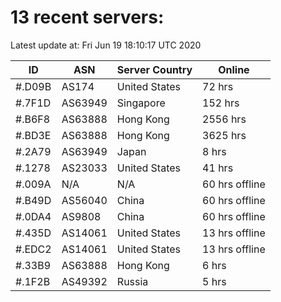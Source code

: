 # 13 recent servers:

Latest update at: Fri Jun 19 18:10:17 UTC 2020

| ID | ASN | Server Country | Online |
| -- | --- | -------------- | ------ |
| #.D09B | AS174 | United States | 72 hrs |
| #.7F1D | AS63949 | Singapore | 152 hrs |
| #.B6F8 | AS63888 | Hong Kong | 2556 hrs |
| #.BD3E | AS63888 | Hong Kong | 3625 hrs |
| #.2A79 | AS63949 | Japan | 8 hrs |
| #.1278 | AS23033 | United States | 41 hrs |
| #.009A | N/A | N/A | 60 hrs offline |
| #.B49D | AS56040 | China | 60 hrs offline |
| #.0DA4 | AS9808 | China | 60 hrs offline |
| #.435D | AS14061 | United States | 13 hrs offline |
| #.EDC2 | AS14061 | United States | 13 hrs offline |
| #.33B9 | AS63888 | Hong Kong | 6 hrs |
| #.1F2B | AS49392 | Russia | 5 hrs |

